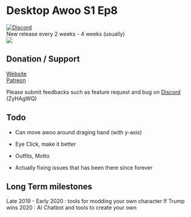 # Desktop Awoo S1 Ep8  
[![Discord](https://discordapp.com/api/guilds/558092702340874240/widget.png)](https://discord.gg/ZyHAgWQ)  
New release every 2 weeks - 4 weeks (usually)    
![](https://media.giphy.com/media/hXCmAnep5YfD5lljj3/giphy.gif)  

## Donation / Support
[Website](http://phantomowl404.github.io/Desktop-Awoo/)  
[Patreon](https://www.patreon.com/user?u=18345186)  

Please submit feedbacks such as feature request and bug on [Discord](https://discord.gg/ZyHAgWQ) (ZyHAgWQ)

## Todo
- Can move awoo around draging hand (with y-axis)
- Eye Click, make it better
- Outfits, Motto

- Actually fixing issues that has been there since forever

## Long Term milestones
Late 2019 - Early 2020 : tools for modding your own character
If Trump wins 2020 : AI Chatbot and tools to create your own
